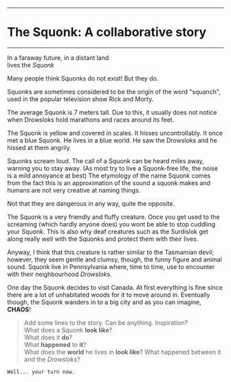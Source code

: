 ------------------------------------
# The Squonk: A collaborative story
------------------------------------

In a faraway future, in a distant land  
lives the *Squonk*

Many people think Squonks do not exist!
But they do.

Squonks are sometimes considered to be the origin of the word "squanch",
used in the popular television show Rick and Morty.

The average Squonk is 7 meters tall. Due to this, it usually does not
notice when Drowsloks hold marathons and races around its feet.

The Squonk is yellow and covered in scales. It hisses uncontrollably. 
It once met a blue Squonk. He lives in a blue world. He saw the Drowsloks and he hissed at them angrily.

Squonks scream loud. The call of a Squonk can be heard miles away, warning you to stay away. (As most try to live a Squonk-free life, the noise is a mild annoyance at best)
The etymology of the name Squonk comes from the fact this is an approximation of the sound a squonk makes and humans are not very creative at naming things.

Not that they are dangerous in any way, quite the opposite.

The Squonk is a very friendly and fluffy creature. 
Once you get used to the screaming (which hardly anyone does) you wont be able to stop cuddling your Squonk.
This is also why deaf creatures such as the Surdislok get along really well with the Squonks and protect them with their lives. 

Anyway, I think that this creature is rather similar to the Tasmamian devil; however, they seem gentle and clumsy, though, the funny figure and animal sound.
Squonk live in Pennsylvania where, time to time, use to encounter with their neighbourhood _Drowsloks_.

One day the Squonk decides to visit Canada. At first everything is fine
since there are a lot of unhabitated woods for it to move around in.
Eventually though, the Squonk wanders in to a big city and as you can 
imagine, **CHAOS**!

>  Add some lines to the story. Can be anything. Inspiration?  
>  What does a Squonk **look like**?  
>  What does it **do**?  
>  What **happened** to **it**?  
>  What does the **world** he lives in **look like**?
>  What happened between it and the *Drowsloks*?

`Well... your turn now.`


